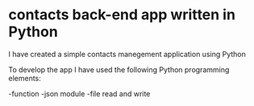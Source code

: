 # contacts back-end app written in Python

I have created a simple contacts manegement application using Python

To develop the app I have used the following Python programming elements:

-function
-json module
-file read and write
